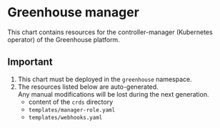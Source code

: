 # Greenhouse manager

This chart contains resources for the controller-manager (Kubernetes operator) of the Greenhouse platform.

## Important

1. This chart must be deployed in the `greenhouse` namespace.
2. The resources listed below are auto-generated.  
Any manual modifications will be lost during the next generation.
     * content of the `crds` directory
     * `templates/manager-role.yaml`
     * `templates/webhooks.yaml`
